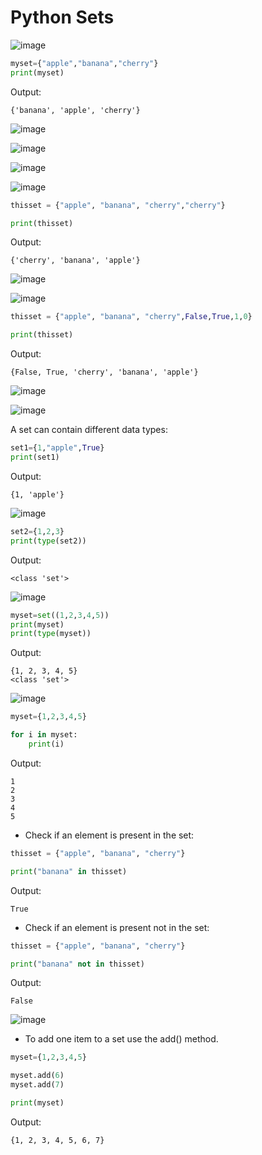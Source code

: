 # Python Sets

![image](https://github.com/user-attachments/assets/87ca1495-b3a7-4d7a-a75d-b964f9d62521)

```python
myset={"apple","banana","cherry"}
print(myset)
```

Output:
```
{'banana', 'apple', 'cherry'}
```

![image](https://github.com/user-attachments/assets/2198acdf-ea73-468d-9d21-dfe5c5e07588)

![image](https://github.com/user-attachments/assets/09819ff6-8abc-42fc-9839-50d9aee06a1a)

![image](https://github.com/user-attachments/assets/54929ae2-5636-464e-a76a-4b9f95f8f6bb)

![image](https://github.com/user-attachments/assets/e9225d34-2ffe-4e2f-967a-43b38cf3782a)

```python
thisset = {"apple", "banana", "cherry","cherry"}

print(thisset)
```

Output:
```
{'cherry', 'banana', 'apple'}
```

![image](https://github.com/user-attachments/assets/89615a97-4f3a-4b02-b4ac-69cb33b5ae93)

![image](https://github.com/user-attachments/assets/4e374031-e7e3-4ff0-a2ab-4938e61493ff)

```python
thisset = {"apple", "banana", "cherry",False,True,1,0}

print(thisset)
```

Output:
```
{False, True, 'cherry', 'banana', 'apple'}
```

![image](https://github.com/user-attachments/assets/65ae4fdb-a588-4b42-b8ee-984d15cc3450)

![image](https://github.com/user-attachments/assets/a6bf5452-35ad-4f4a-90cd-fda4e0798960)

A set can contain different data types:

```python
set1={1,"apple",True}
print(set1)
```

Output:
```
{1, 'apple'}
```

![image](https://github.com/user-attachments/assets/04bbe1cf-e23e-446b-bf78-edf34d0c0bb1)

```python
set2={1,2,3}
print(type(set2))
```

Output:
```
<class 'set'>
```

![image](https://github.com/user-attachments/assets/fe88c5a7-eb21-4980-b82f-198a536ac22b)

```python
myset=set((1,2,3,4,5))
print(myset)
print(type(myset))
```

Output:
```
{1, 2, 3, 4, 5}
<class 'set'>
```

![image](https://github.com/user-attachments/assets/695cefcc-1fa7-43ab-9e38-2c1a1b3b2d16)

```python
myset={1,2,3,4,5}

for i in myset:
	print(i)
```

Output:
```
1
2
3
4
5
```

- Check if an element is present in the set:

```python
thisset = {"apple", "banana", "cherry"}

print("banana" in thisset)
```

Output:
```
True
```

- Check if an element is present not in the set:

```python
thisset = {"apple", "banana", "cherry"}

print("banana" not in thisset)
```

Output:
```
False
```

![image](https://github.com/user-attachments/assets/e2bdfc4b-dba1-4239-9c88-1111802813df)


- To add one item to a set use the add() method.

```python
myset={1,2,3,4,5}

myset.add(6)
myset.add(7)

print(myset)
```

Output:
```
{1, 2, 3, 4, 5, 6, 7}
```

